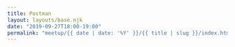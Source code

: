 ```yaml
---
title: Postman
layout: layouts/base.njk
date: "2019-09-27T18:00-19:00"
permalink: "meetup/{{ date | date: '%Y' }}/{{ title | slug }}/index.html"
---
```

